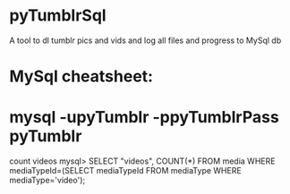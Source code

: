 # pyTumblrSql
A tool to dl tumblr pics and vids and log all files and progress to MySql db


MySql cheatsheet:
==============
# mysql -upyTumblr -ppyTumblrPass pyTumblr

count videos
mysql> SELECT "videos", COUNT(*) FROM media WHERE mediaTypeId=(SELECT mediaTypeId FROM mediaType WHERE mediaType='video');
